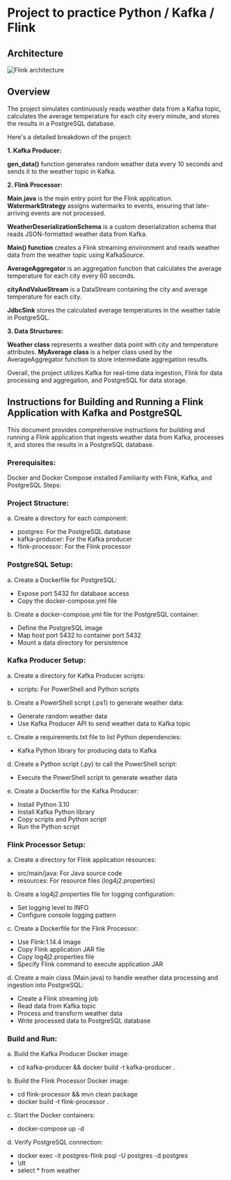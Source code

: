 # Project to practice Python / Kafka / Flink

## Architecture
![Flink architecture](https://github.com/skalskibukowa/Flink-Project/assets/29678557/352b1e1e-b810-499b-8ce9-b05608e71233)

## Overview

The project simulates continuously reads weather data from a Kafka topic, calculates the average temperature for each city every minute, and stores the results in a PostgreSQL database.

Here's a detailed breakdown of the project:

**1. Kafka Producer:**

**gen_data()** function generates random weather data every 10 seconds and sends it to the weather topic in Kafka.

**2. Flink Processor:**

**Main.java** is the main entry point for the Flink application.
**WatermarkStrategy** assigns watermarks to events, ensuring that late-arriving events are not processed.

**WeatherDeserializationSchema** is a custom deserialization schema that reads JSON-formatted weather data from Kafka.

**Main() function** creates a Flink streaming environment and reads weather data from the weather topic using KafkaSource.

**AverageAggregator** is an aggregation function that calculates the average temperature for each city every 60 seconds.

**cityAndValueStream** is a DataStream containing the city and average temperature for each city.

**JdbcSink** stores the calculated average temperatures in the weather table in PostgreSQL.

**3. Data Structures:**

**Weather class** represents a weather data point with city and temperature attributes.
**MyAverage class** is a helper class used by the AverageAggregator function to store intermediate aggregation results.

Overall, the project utilizes Kafka for real-time data ingestion, Flink for data processing and aggregation, and PostgreSQL for data storage.

## Instructions for Building and Running a Flink Application with Kafka and PostgreSQL

This document provides comprehensive instructions for building and running a Flink application that ingests weather data from Kafka, processes it, and stores the results in a PostgreSQL database.

### Prerequisites:

Docker and Docker Compose installed
Familiarity with Flink, Kafka, and PostgreSQL
Steps:

### Project Structure:

a. Create a directory for each component:
* postgres: For the PostgreSQL database
* kafka-producer: For the Kafka producer
* flink-processor: For the Flink processor

### PostgreSQL Setup:

a. Create a Dockerfile for PostgreSQL:
* Expose port 5432 for database access
* Copy the docker-compose.yml file

b. Create a docker-compose.yml file for the PostgreSQL container:
* Define the PostgreSQL image
* Map host port 5432 to container port 5432
* Mount a data directory for persistence

### Kafka Producer Setup:

a. Create a directory for Kafka Producer scripts:
* scripts: For PowerShell and Python scripts

b. Create a PowerShell script (.ps1) to generate weather data:
* Generate random weather data
* Use Kafka Producer API to send weather data to Kafka topic

c. Create a requirements.txt file to list Python dependencies:
* Kafka Python library for producing data to Kafka

d. Create a Python script (.py) to call the PowerShell script:
* Execute the PowerShell script to generate weather data

e. Create a Dockerfile for the Kafka Producer:
* Install Python 3.10
* Install Kafka Python library
* Copy scripts and Python script
* Run the Python script

### Flink Processor Setup:

a. Create a directory for Flink application resources:
* src/main/java: For Java source code
* resources: For resource files (log4j2.properties)

b. Create a log4j2.properties file for logging configuration:
* Set logging level to INFO
* Configure console logging pattern

c. Create a Dockerfile for the Flink Processor:
* Use Flink:1.14.4 image
* Copy Flink application JAR file
* Copy log4j2.properties file
* Specify Flink command to execute application JAR

d. Create a main class (Main.java) to handle weather data processing and ingestion into PostgreSQL:
* Create a Flink streaming job
* Read data from Kafka topic
* Process and transform weather data
* Write processed data to PostgreSQL database

### Build and Run:

a. Build the Kafka Producer Docker image:
* cd kafka-producer && docker build -t kafka-producer .

b. Build the Flink Processor Docker image:
* cd flink-processor && mvn clean package
* docker build -t flink-processor .

c. Start the Docker containers:
* docker-compose up -d

d. Verify PostgreSQL connection:
* docker exec -it postgres-flink psql -U postgres -d postgres
* \dt
* select * from weather
